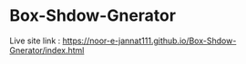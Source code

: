 # Box-Shdow-Gnerator
Live site link : https://noor-e-jannat111.github.io/Box-Shdow-Gnerator/index.html
